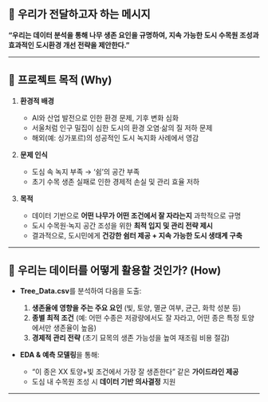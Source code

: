 

## 📌 우리가 전달하고자 하는 메시지

**“우리는 데이터 분석을 통해 나무 생존 요인을 규명하여, 지속 가능한 도시 수목원 조성과 효과적인 도시환경 개선 전략을 제안한다.”**

---

## 📌 프로젝트 목적 (Why)

1. **환경적 배경**

   * AI와 산업 발전으로 인한 환경 문제, 기후 변화 심화
   * 서울처럼 인구 밀집이 심한 도시의 환경 오염·삶의 질 저하 문제
   * 해외(예: 싱가포르)의 성공적인 도시 녹지화 사례에서 영감

2. **문제 인식**

   * 도심 속 녹지 부족 → ‘쉼’의 공간 부족
   * 초기 수목 생존 실패로 인한 경제적 손실 및 관리 효율 저하

3. **목적**

   * 데이터 기반으로 **어떤 나무가 어떤 조건에서 잘 자라는지** 과학적으로 규명
   * 도시 수목원·녹지 공간 조성을 위한 **최적 입지 및 관리 전략 제시**
   * 결과적으로, 도시민에게 **건강한 쉼터 제공 + 지속 가능한 도시 생태계 구축**

---

## 📌 우리는 데이터를 어떻게 활용할 것인가? (How)

* **Tree\_Data.csv**를 분석하여 다음을 도출:

  1. **생존율에 영향을 주는 주요 요인** (빛, 토양, 멸균 여부, 균근, 화학 성분 등)
  2. **종별 최적 조건** (예: 어떤 수종은 저광량에서도 잘 자라고, 어떤 종은 특정 토양에서만 생존율이 높음)
  3. **경제적 관리 전략** (초기 묘목의 생존 가능성을 높여 재조림 비용 절감)

* **EDA & 예측 모델링**을 통해:

  * “이 종은 XX 토양+빛 조건에서 가장 잘 생존한다” 같은 **가이드라인 제공**
  * 도심 내 수목원 조성 시 **데이터 기반 의사결정** 지원

---